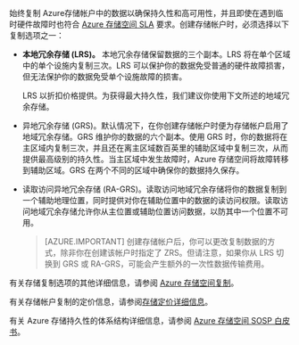始终复制 Azure存储帐户中的数据以确保持久性和高可用性，并且即使在遇到临时硬件故障时也符合 [Azure 存储空间 SLA](/support/legal/sla/) 要求。创建存储帐户时，必须选择以下复制选项之一：

- **本地冗余存储 (LRS)。** 本地冗余存储保留数据的三个副本。LRS 将在单个区域中的单个设施内复制三次。LRS 可以保护你的数据免受普通的硬件故障损害，但无法保护你的数据免受单个设施故障的损害。  
  
	LRS 以折扣价格提供。为获得最大持久性，我们建议你使用下文所述的地域冗余存储。

- 异地冗余存储 (GRS)。默认情况下，在你创建存储帐户时便为存储帐户启用了地域冗余存储。GRS 维护你的数据的六个副本。使用 GRS 时，你的数据将在主区域内复制三次，并且还在离主区域数百英里的辅助区域中复制三次，从而提供最高级别的持久性。当主区域中发生故障时，Azure 存储空间将故障转移到辅助区域。GRS 在两个不同的区域中确保你的数据持久保存。


- 读取访问异地冗余存储 (RA-GRS)。读取访问地域冗余存储将你的数据复制到一个辅助地理位置，同时提供对你在辅助位置中的数据的读访问权限。读取访问地域冗余存储允许你从主位置或辅助位置访问数据，以防其中一个位置不可用。

	> [AZURE.IMPORTANT] 创建存储帐户后，你可以更改复制数据的方式，除非你在创建该帐户时指定了 ZRS。但请注意，如果你从 LRS 切换到 GRS 或 RA-GRS，可能会产生额外的一次性数据传输费用。
 
有关存储复制选项的其他详细信息，请参阅 [Azure 存储空间复制](/documentation/articles/storage-redundancy)。

有关存储帐户复制的定价信息，请参阅[存储定价详细信息](/home/features/storage#price)。

有关 Azure 存储持久性的体系结构详细信息，请参阅 [Azure 存储空间 SOSP 白皮书](http://blogs.msdn.com/b/windowsazurestorage/archive/2011/11/20/windows-azure-storage-a-highly-available-cloud-storage-service-with-strong-consistency.aspx)。

<!---HONumber=Mooncake_0104_2016-->